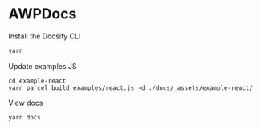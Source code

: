 # AWPDocs

Install the Docsify CLI
```bash
yarn
```

Update examples JS
```
cd example-react
yarn parcel build examples/react.js -d ./docs/_assets/example-react/
```

View docs
```bash
yarn docs
```

